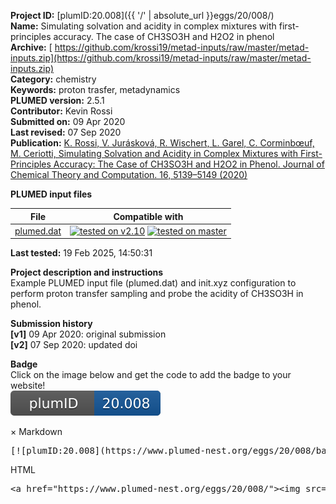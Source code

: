 **Project ID:** [plumID:20.008]({{ '/' | absolute_url }}eggs/20/008/)  
**Name:**  Simulating solvation and acidity in complex mixtures with first-principles accuracy. The case of CH3SO3H and H2O2 in phenol  
**Archive:** [ https://github.com/krossi19/metad-inputs/raw/master/metad-inputs.zip](https://github.com/krossi19/metad-inputs/raw/master/metad-inputs.zip)  
**Category:**  chemistry  
**Keywords:**  proton trasfer, metadynamics  
**PLUMED version:**  2.5.1  
**Contributor:**  Kevin Rossi  
**Submitted on:** 09 Apr 2020  
**Last revised:** 07 Sep 2020  
**Publication:** [K. Rossi, V. Jurásková, R. Wischert, L. Garel, C. Corminbœuf, M. Ceriotti, Simulating Solvation and Acidity in Complex Mixtures with First-Principles Accuracy: The Case of CH3SO3H and H2O2 in Phenol. Journal of Chemical Theory and Computation. 16, 5139–5149 (2020)](http://dx.doi.org/10.1021/acs.jctc.0c00362)  
  
**PLUMED input files**  
  
| File     | Compatible with |  
|:--------:|:--------:|  
| [plumed.dat](./data/plumed.dat.md) |  [![tested on v2.10](https://img.shields.io/badge/v2.10-passing-green.svg)](data/plumed.dat.plumed.stderr) [![tested on master](https://img.shields.io/badge/master-passing-green.svg)](data/plumed.dat.plumed_master.stderr) |  
  
**Last tested:**  19 Feb 2025, 14:50:31
  
**Project description and instructions**  
Example PLUMED input file (plumed.dat) and init.xyz configuration to perform proton transfer sampling and probe the acidity of CH3SO3H in phenol. 

  
**Submission history**  
**[v1]** 09 Apr 2020: original submission  
**[v2]** 07 Sep 2020: updated doi  
  
**Badge**  
Click on the image below and get the code to add the badge to your website!  
<img src="./badge.svg" alt="plumeDnest:20.008" id="myBtn" class="badge">
<div id="myModal" class="modal">
  <div class="modal-content">
    <span class="close">&times;</span>
    Markdown<pre>[![plumID:20.008](https://www.plumed-nest.org/eggs/20/008/badge.svg)](https://www.plumed-nest.org/eggs/20/008/)</pre>
    HTML<pre>&lt;a href="https://www.plumed-nest.org/eggs/20/008/"&gt;&lt;img src="https://www.plumed-nest.org/eggs/20/008/badge.svg" alt="plumID:20.008"&gt;&lt;/a&gt;</pre>
  </div>
</div>
